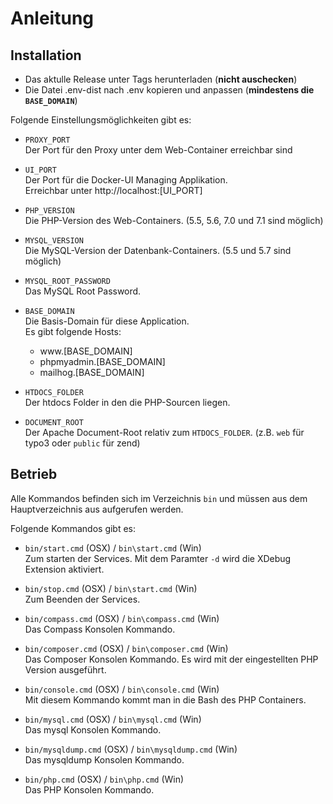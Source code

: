# Anleitung

## Installation

* Das aktulle Release unter Tags herunterladen (**nicht auschecken**)
* Die Datei .env-dist nach .env kopieren und anpassen (**mindestens die `BASE_DOMAIN`**)

Folgende Einstellungsmöglichkeiten gibt es:

* `PROXY_PORT`<br />
    Der Port für den Proxy unter dem Web-Container erreichbar sind

* `UI_PORT`<br />
    Der Port für die Docker-UI Managing Applikation.<br />
    Erreichbar unter ht<span>tp://</span>localhost:[UI_PORT]

* `PHP_VERSION`<br />
    Die PHP-Version des Web-Containers. (5.5, 5.6, 7.0 und 7.1 sind möglich)

* `MYSQL_VERSION`<br />
    Die MySQL-Version der Datenbank-Containers. (5.5 und 5.7 sind möglich)

* `MYSQL_ROOT_PASSWORD`<br />
    Das MySQL Root Password.

* `BASE_DOMAIN`<br />
    Die Basis-Domain für diese Application.<br />
    Es gibt folgende Hosts:
    
    - w<span>ww</span>.[BASE_DOMAIN]
    - phpmyadmin.[BASE_DOMAIN]
    - mailhog.[BASE_DOMAIN]

* `HTDOCS_FOLDER`<br />
    Der htdocs Folder in den die PHP-Sourcen liegen.

* `DOCUMENT_ROOT`<br />
    Der Apache Document-Root relativ zum `HTDOCS_FOLDER`. (z.B. `web` für typo3 oder `public` für zend)

## Betrieb

Alle Kommandos befinden sich im Verzeichnis `bin` und müssen aus dem Hauptverzeichnis aus aufgerufen werden.

Folgende Kommandos gibt es:

* `bin/start.cmd` (OSX) / `bin\start.cmd` (Win)<br />
    Zum starten der Services. Mit dem Paramter `-d` wird die XDebug Extension aktiviert.
 
* `bin/stop.cmd` (OSX) / `bin\start.cmd` (Win)<br />
    Zum Beenden der Services.
  
* `bin/compass.cmd` (OSX) / `bin\compass.cmd` (Win)<br />
    Das Compass Konsolen Kommando.

* `bin/composer.cmd` (OSX) / `bin\composer.cmd` (Win)<br />
    Das Composer Konsolen Kommando. Es wird mit der eingestellten PHP Version ausgeführt.

* `bin/console.cmd` (OSX) / `bin\console.cmd` (Win)<br />
    Mit diesem Kommando kommt man in die Bash des PHP Containers.

* `bin/mysql.cmd` (OSX) / `bin\mysql.cmd` (Win)<br />
    Das mysql Konsolen Kommando.

* `bin/mysqldump.cmd` (OSX) / `bin\mysqldump.cmd` (Win)<br />
    Das mysqldump Konsolen Kommando.

* `bin/php.cmd` (OSX) / `bin\php.cmd` (Win)<br />
    Das PHP Konsolen Kommando.

